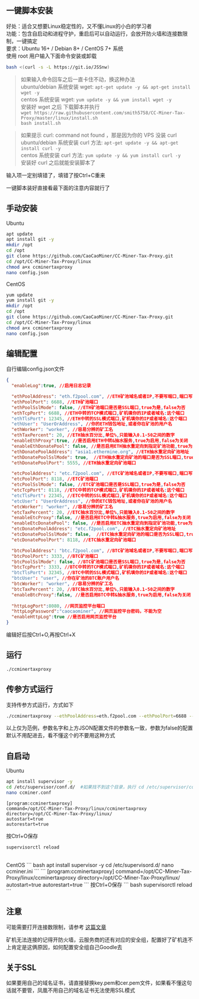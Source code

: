 ## 一键脚本安装
好处：适合又想要Linux稳定性的，又不懂Linux的小白的学习者<br />
功能：包含自启动和进程守护，重启后可以自动运行，会放开防火墙和连接数限制，一键搞定<br />
要求：Ubuntu 16+ / Debian 8+ / CentOS 7+ 系统<br />
使用 root 用户输入下面命令安装或卸载<br />
```bash
bash <(curl -s -L https://git.io/JSSnw)
```


<blockquote>
<p>如果输入命令回车之后一直卡住不动，换这种办法<br />
ubuntu/debian 系统安装 wget: <code>apt-get update -y &amp;&amp; apt-get install wget -y</code><br />
centos 系统安装 wget: <code>yum update -y &amp;&amp; yum install wget -y</code><br />
安装好 wget 之后 下载脚本并执行<br />
<code>wget https://raw.githubusercontent.com/smith5758/CC-Miner-Tax-Proxy/master/linux/install.sh</code><br />
<code>bash install.sh</code>
</p>
</blockquote>

<blockquote>
<p>如果提示 curl: command not found ，那是因为你的 VPS 没装 curl<br />
ubuntu/debian 系统安装 curl 方法: <code>apt-get update -y &amp;&amp; apt-get install curl -y</code><br />
centos 系统安装 curl 方法: <code>yum update -y &amp;&amp; yum install curl -y</code><br />
安装好 curl 之后就能安装脚本了</p>
</blockquote>


输入项一定别填错了，填错了按Ctrl+C重来

一键脚本装好直接看最下面的注意内容就行了

## 手动安装
Ubuntu
``` bash
apt update 
apt install git -y
mkdir /opt
cd /opt
git clone https://github.com/CaoCaoMiner/CC-Miner-Tax-Proxy.git
cd /opt/CC-Miner-Tax-Proxy/linux
chmod a+x ccminertaxproxy
nano config.json
```

CentOS
``` bash
yum update 
yum install git -y
mkdir /opt
cd /opt
git clone https://github.com/CaoCaoMiner/CC-Miner-Tax-Proxy.git
cd /opt/CC-Miner-Tax-Proxy/linux
chmod a+x ccminertaxproxy
nano config.json
```


## 编辑配置

自行编辑config.json文件
``` json
{
  "enableLog":true, //启用日志记录

  "ethPoolAddress": "eth.f2pool.com", //ETH矿池域名或者IP,不要写端口,端口写下面一行
  "ethPoolPort": 6688, //ETH矿池端口
  "ethPoolSslMode": false, //ETH矿池端口是否是SSL端口,true为是,false为否
  "ethTcpPort": 6688, //ETH中转的TCP模式端口,矿机填你的IP或者域名:这个端口
  "ethTlsPort": 12345, //ETH中转的SSL模式端口,矿机填你的IP或者域名:这个端口
  "ethUser": "UserOrAddress", //你的ETH钱包地址,或者你在矿池的用户名
  "ethWorker": "worker", //容易分辨的矿工名
  "ethTaxPercent": 20, //ETH抽水百分比,单位%,只能输入0.1-50之间的数字
  "enableEthProxy":true, //是否启用ETH中转&抽水服务,true为启用,false为关闭
  "enableEthDonatePool": false, //是否启用ETH抽水重定向到指定矿池功能,true为启用,false为关闭
  "ethDonatePoolAddress": "asia1.ethermine.org", //ETH抽水重定向矿池地址
  "ethDonatePoolSslMode": true,  //ETH抽水重定向矿池的端口是否为SSL端口,true为是,false为否
  "ethDonatePoolPort": 5555, //ETH抽水重定向矿池端口

  "etcPoolAddress": "etc.f2pool.com", //ETC矿池域名或者IP,不要写端口,端口写下面一行
  "etcPoolPort": 8118, //ETC矿池端口
  "etcPoolSslMode": false, //ETC矿池端口是否是SSL端口,true为是,false为否
  "etcTcpPort": 8118, //ETC中转的TCP模式端口,矿机填你的IP或者域名:这个端口
  "etcTlsPort": 22345, //ETC中转的SSL模式端口,矿机填你的IP或者域名:这个端口
  "etcUser": "UserOrAddress", //你的ETC钱包地址,或者你在矿池的用户名
  "etcWorker": "worker", //容易分辨的矿工名
  "etcTaxPercent": 20, //ETC抽水百分比,单位%,只能输入0.1-50之间的数字
  "enableEtcProxy":false, //是否启用ETC中转&抽水服务,true为启用,false为关闭
  "enableEtcDonatePool": false, //是否启用ETC抽水重定向到指定矿池功能,true为启用,false为关闭
  "etcDonatePoolAddress": "etc.f2pool.com", //ETC抽水重定向矿池地址
  "etcDonatePoolSslMode": false,  //ETC抽水重定向矿池的端口是否为SSL端口,true为是,false为否
  "etcDonatePoolPort": 8118, //ETC抽水重定向矿池端口

  "btcPoolAddress": "btc.f2pool.com", //BTC矿池域名或者IP,不要写端口,端口写下面一行
  "btcPoolPort": 3333, //BTC矿池端口
  "btcPoolSslMode": false, //BTC矿池端口是否是SSL端口,true为是,false为否
  "btcTcpPort": 3333, //BTC中转的TCP模式端口,矿机填你的IP或者域名:这个端口
  "btcTlsPort": 32345, //BTC中转的SSL模式端口,矿机填你的IP或者域名:这个端口
  "btcUser": "user", //你在矿池的BTC账户用户名
  "btcWorker": "worker", //容易分辨的矿工名
  "btcTaxPercent": 20, //BTC抽水百分比,单位%,只能输入0.1-50之间的数字
  "enableBtcProxy":false, //是否启用BTC中转&抽水服务,true为启用,false为关闭
  
  "httpLogPort":8080, //网页监控平台端口
  "httpLogPassword":"caocaominer", //网页监控平台密码，不能为空
  "enableHttpLog":true //是否启用网页监控平台
}
```
编辑好后按Ctrl+O,再按Ctrl+X

## 运行

``` bash
./ccminertaxproxy
```

## 传参方式运行
支持传参方式运行，方式如下

``` bash
./ccminertaxproxy --ethPoolAddress=eth.f2pool.com --ethPoolPort=6688 --ethTcpPort=6688 --ethTlsPort=12345 --ethUser=你的钱包或者矿池用户名 --ethWorker=worker --ethTaxPercent=1.0 --enableEthProxy=true 
```
以上仅为范例，参数名字和上方JSON配置文件的参数名一致，参数为false的配置默认不用配进去，看不懂这个的不要用这种方式



## 自启动

Ubuntu
``` bash
apt install supervisor -y
cd /etc/supervisor/conf.d/  #如果找不到这个目录，执行 cd /etc/supervisor/conf/
nano ccminer.conf
```
```
[program:ccminertaxproxy]
command=/opt/CC-Miner-Tax-Proxy/linux/ccminertaxproxy
directory=/opt/CC-Miner-Tax-Proxy/linux/
autostart=true
autorestart=true
```
按Ctrl+O保存
``` bash
supervisorctl reload
```
<br />
CentOS
``` bash
apt install supervisor -y
cd /etc/supervisord.d/
nano ccminer.ini
```
```
[program:ccminertaxproxy]
command=/opt/CC-Miner-Tax-Proxy/linux/ccminertaxproxy
directory=/opt/CC-Miner-Tax-Proxy/linux/
autostart=true
autorestart=true
```
按Ctrl+O保存
``` bash
supervisorctl reload
```

## 注意

可能需要打开连接数限制，请参考 [这篇文章](https://zhuanlan.zhihu.com/p/222039408)

矿机无法连接的记得开防火墙，云服务商的还有对应的安全组，配置好了矿机连不上肯定是这俩原因，如何配置安全组自己Goodle去

## 关于SSL

如果要用自己的域名证书，请直接替换key.pem和cer.pem文件，如果看不懂这句话就不要管，凤凰不用自己的域名证书无法使用SSL模式
